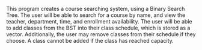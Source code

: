 This program creates a course searching system, using a Binary Search Tree. The user will be able to search for a course by name, and view the teacher, department, time, and enrollment availability. The user will be able to add classes from the BST into their class schedule, which is stored as a vector. Additionally, the user may remove classes from their schedule if they choose. A class cannot be added if the class has reached capacity. 
